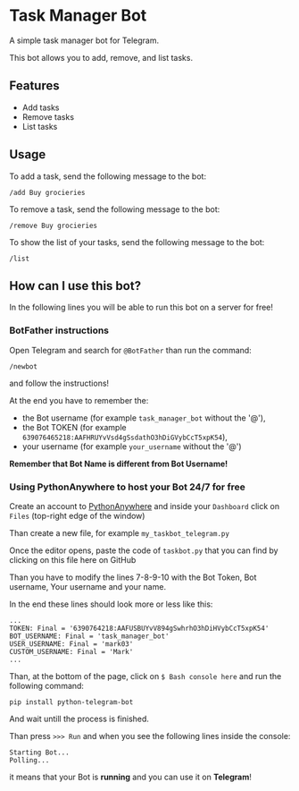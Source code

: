 # Task Manager Bot

A simple task manager bot for Telegram.

This bot allows you to add, remove, and list tasks.

## Features

* Add tasks
* Remove tasks
* List tasks

## Usage

To add a task, send the following message to the bot:

```
/add Buy grocieries
```

To remove a task, send the following message to the bot:

```
/remove Buy grocieries
```

To show the list of your tasks, send the following message to the bot:

```
/list
```


## How can I use this bot?


In the following lines you will be able to run this bot on a server for free!


### BotFather instructions


Open Telegram and search for `@BotFather` than run the command:

```
/newbot
```


and follow the instructions!


At the end you have to remember the: 
- the Bot username (for example `task_manager_bot` without the '@'),
- the Bot TOKEN (for example `639076465218:AAFHRUYvVsd4gSsdathO3hDiGVybCcT5xpK54`),
- your username (for example `your_username` without the '@')


**Remember that Bot Name is different from Bot Username!**


### Using PythonAnywhere to host your Bot 24/7 for free


Create an account to [PythonAnywhere](https://www.pythonanywhere.com) and inside your `Dashboard` click on `Files` (top-right edge of the window)


Than create a new file, for example `my_taskbot_telegram.py`


Once the editor opens, paste the code of `taskbot.py` that you can find by clicking on this file here on GitHub


Than you have to modify the lines 7-8-9-10 with the Bot Token, Bot username, Your username and your name.


In the end these lines should look more or less like this:

```
...
TOKEN: Final = '6390764218:AAFUSBUYvV894gSwhrhO3hDiHVybCcT5xpK54'
BOT_USERNAME: Final = 'task_manager_bot'
USER_USERNAME: Final = 'mark03'
CUSTOM_USERNAME: Final = 'Mark'
...
```


Than, at the bottom of the page, click on `$ Bash console here` and run the following command:

```
pip install python-telegram-bot
```


And wait untill the process is finished.


Than press `>>> Run` and when you see the following lines inside the console:

```
Starting Bot...
Polling...
```

it means that your Bot is **running** and you can use it on **Telegram**!
